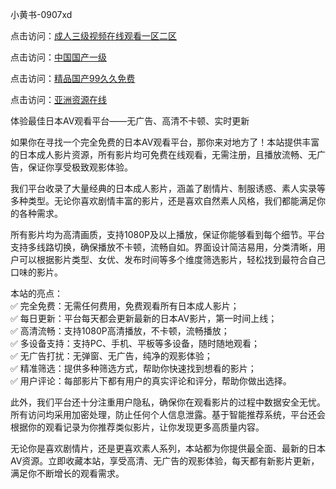 小黄书-0907xd

点击访问：<a href="https://heiliaoxwd5i8.pages.dev/">成人三级视频在线观看一区二区</a>

点击访问：<a href="https://heiliaozj3tjd.pages.dev/">中国国产一级</a>

点击访问：<a href="https://heiliaoga6s9v.pages.dev/">精品国产99久久免费</a>

点击访问：<a href="https://heiliaowt0d7p.pages.dev/">亚洲资源在线</a>

体验最佳日本AV观看平台——无广告、高清不卡顿、实时更新

如果你在寻找一个完全免费的日本AV观看平台，那你来对地方了！本站提供丰富的日本成人影片资源，所有影片均可免费在线观看，无需注册，且播放流畅、无广告，保证你享受极致观影体验。

我们平台收录了大量经典的日本成人影片，涵盖了剧情片、制服诱惑、素人实录等多种类型。无论你喜欢剧情丰富的影片，还是喜欢自然素人风格，我们都能满足你的各种需求。

所有影片均为高清画质，支持1080P及以上播放，保证你能够看到每个细节。平台支持多线路切换，确保播放不卡顿，流畅自如。界面设计简洁易用，分类清晰，用户可以根据影片类型、女优、发布时间等多个维度筛选影片，轻松找到最符合自己口味的影片。

本站的亮点：  
✅ 完全免费：无需任何费用，免费观看所有日本成人影片；  
✅ 每日更新：平台每天都会更新最新的日本AV影片，第一时间上线；  
✅ 高清流畅：支持1080P高清播放，不卡顿，流畅播放；  
✅ 多设备支持：支持PC、手机、平板等多设备，随时随地观看；  
✅ 无广告打扰：无弹窗、无广告，纯净的观影体验；  
✅ 精准筛选：提供多种筛选方式，帮助你快速找到想看的影片；  
✅ 用户评论：每部影片下都有用户的真实评论和评分，帮助你做出选择。

此外，我们平台还十分注重用户隐私，确保你在观看影片的过程中数据安全无忧。所有访问均采用加密处理，防止任何个人信息泄露。基于智能推荐系统，平台还会根据你的观看记录为你推荐类似影片，让你发现更多高质量内容。

无论你是喜欢剧情片，还是更喜欢素人系列，本站都为你提供最全面、最新的日本AV资源。立即收藏本站，享受高清、无广告的观影体验，每天都有新影片更新，满足你不断增长的观看需求。

<span style="display:none;">[Canonical link]( https://github.com/908xda/98706 ）</span>

